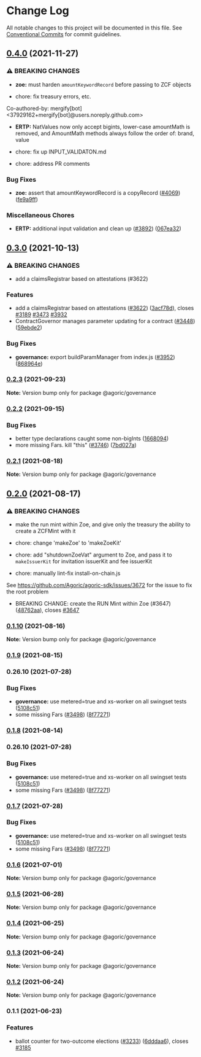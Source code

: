 # Change Log

All notable changes to this project will be documented in this file.
See [Conventional Commits](https://conventionalcommits.org) for commit guidelines.

## [0.4.0](https://github.com/Agoric/agoric-sdk/compare/@agoric/governance@0.3.0...@agoric/governance@0.4.0) (2021-11-27)


### ⚠ BREAKING CHANGES

* **zoe:** must harden `amountKeywordRecord` before passing to ZCF objects

* chore: fix treasury errors, etc.

Co-authored-by: mergify[bot] <37929162+mergify[bot]@users.noreply.github.com>
* **ERTP:** NatValues now only accept bigints, lower-case amountMath is removed, and AmountMath methods always follow the order of: brand, value

* chore: fix up INPUT_VALIDATON.md

* chore: address PR comments

### Bug Fixes

* **zoe:** assert that amountKeywordRecord is a copyRecord ([#4069](https://github.com/Agoric/agoric-sdk/issues/4069)) ([fe9a9ff](https://github.com/Agoric/agoric-sdk/commit/fe9a9ff3de86608a0b1f8f9547059f89d45b948d))


### Miscellaneous Chores

* **ERTP:** additional input validation and clean up ([#3892](https://github.com/Agoric/agoric-sdk/issues/3892)) ([067ea32](https://github.com/Agoric/agoric-sdk/commit/067ea32b069596202d7f8e7c5e09d5ea7821f6b2))



## [0.3.0](https://github.com/Agoric/agoric-sdk/compare/@agoric/governance@0.2.3...@agoric/governance@0.3.0) (2021-10-13)


### ⚠ BREAKING CHANGES

* add a claimsRegistrar based on attestations (#3622)

### Features

* add a claimsRegistrar based on attestations ([#3622](https://github.com/Agoric/agoric-sdk/issues/3622)) ([3acf78d](https://github.com/Agoric/agoric-sdk/commit/3acf78d786fedbc2fe02792383ebcc2cadaa8db2)), closes [#3189](https://github.com/Agoric/agoric-sdk/issues/3189) [#3473](https://github.com/Agoric/agoric-sdk/issues/3473) [#3932](https://github.com/Agoric/agoric-sdk/issues/3932)
* ContractGovernor manages parameter updating for a contract ([#3448](https://github.com/Agoric/agoric-sdk/issues/3448)) ([59ebde2](https://github.com/Agoric/agoric-sdk/commit/59ebde27708c0b3988f62a3626f9b092e148671f))


### Bug Fixes

* **governance:** export buildParamManager from index.js ([#3952](https://github.com/Agoric/agoric-sdk/issues/3952)) ([868964e](https://github.com/Agoric/agoric-sdk/commit/868964e09cac570cceda4617fd0723a0a64d1841))



### [0.2.3](https://github.com/Agoric/agoric-sdk/compare/@agoric/governance@0.2.2...@agoric/governance@0.2.3) (2021-09-23)

**Note:** Version bump only for package @agoric/governance





### [0.2.2](https://github.com/Agoric/agoric-sdk/compare/@agoric/governance@0.2.1...@agoric/governance@0.2.2) (2021-09-15)


### Bug Fixes

* better type declarations caught some non-bigInts ([1668094](https://github.com/Agoric/agoric-sdk/commit/1668094138e0819c56f578d544ba0a24b1c82443))
* more missing Fars. kill "this" ([#3746](https://github.com/Agoric/agoric-sdk/issues/3746)) ([7bd027a](https://github.com/Agoric/agoric-sdk/commit/7bd027a879f98a9a3f30429ee1b54e6057efec42))



### [0.2.1](https://github.com/Agoric/agoric-sdk/compare/@agoric/governance@0.2.0...@agoric/governance@0.2.1) (2021-08-18)

**Note:** Version bump only for package @agoric/governance





## [0.2.0](https://github.com/Agoric/agoric-sdk/compare/@agoric/governance@0.1.10...@agoric/governance@0.2.0) (2021-08-17)


### ⚠ BREAKING CHANGES

* make the run mint within Zoe, and give only the treasury the ability to create a ZCFMint with it

* chore: change 'makeZoe' to 'makeZoeKit'

* chore: add "shutdownZoeVat" argument to Zoe, and pass it to `makeIssuerKit` for invitation issuerKit and fee issuerKit

* chore: manually lint-fix install-on-chain.js

See https://github.com/Agoric/agoric-sdk/issues/3672 for the issue to fix the root problem

* BREAKING CHANGE: create the RUN Mint within Zoe (#3647) ([48762aa](https://github.com/Agoric/agoric-sdk/commit/48762aa83a30eaa0a14b2fd87777456758594262)), closes [#3647](https://github.com/Agoric/agoric-sdk/issues/3647)



### [0.1.10](https://github.com/Agoric/agoric-sdk/compare/@agoric/governance@0.1.9...@agoric/governance@0.1.10) (2021-08-16)

**Note:** Version bump only for package @agoric/governance





### [0.1.9](https://github.com/Agoric/agoric-sdk/compare/@agoric/governance@0.1.6...@agoric/governance@0.1.9) (2021-08-15)

### 0.26.10 (2021-07-28)


### Bug Fixes

* **governance:** use metered=true and xs-worker on all swingset tests ([5108c51](https://github.com/Agoric/agoric-sdk/commit/5108c51b73f28c86f06c90640c3f90265435b14a))
* some missing Fars ([#3498](https://github.com/Agoric/agoric-sdk/issues/3498)) ([8f77271](https://github.com/Agoric/agoric-sdk/commit/8f77271b41a4589679ad95ff907126778466aba8))



### [0.1.8](https://github.com/Agoric/agoric-sdk/compare/@agoric/governance@0.1.6...@agoric/governance@0.1.8) (2021-08-14)

### 0.26.10 (2021-07-28)


### Bug Fixes

* **governance:** use metered=true and xs-worker on all swingset tests ([5108c51](https://github.com/Agoric/agoric-sdk/commit/5108c51b73f28c86f06c90640c3f90265435b14a))
* some missing Fars ([#3498](https://github.com/Agoric/agoric-sdk/issues/3498)) ([8f77271](https://github.com/Agoric/agoric-sdk/commit/8f77271b41a4589679ad95ff907126778466aba8))



### [0.1.7](https://github.com/Agoric/agoric-sdk/compare/@agoric/governance@0.1.6...@agoric/governance@0.1.7) (2021-07-28)


### Bug Fixes

* **governance:** use metered=true and xs-worker on all swingset tests ([5108c51](https://github.com/Agoric/agoric-sdk/commit/5108c51b73f28c86f06c90640c3f90265435b14a))
* some missing Fars ([#3498](https://github.com/Agoric/agoric-sdk/issues/3498)) ([8f77271](https://github.com/Agoric/agoric-sdk/commit/8f77271b41a4589679ad95ff907126778466aba8))



### [0.1.6](https://github.com/Agoric/agoric-sdk/compare/@agoric/governance@0.1.5...@agoric/governance@0.1.6) (2021-07-01)

**Note:** Version bump only for package @agoric/governance





### [0.1.5](https://github.com/Agoric/agoric-sdk/compare/@agoric/governance@0.1.4...@agoric/governance@0.1.5) (2021-06-28)

**Note:** Version bump only for package @agoric/governance





### [0.1.4](https://github.com/Agoric/agoric-sdk/compare/@agoric/governance@0.1.3...@agoric/governance@0.1.4) (2021-06-25)

**Note:** Version bump only for package @agoric/governance





### [0.1.3](https://github.com/Agoric/agoric-sdk/compare/@agoric/governance@0.1.2...@agoric/governance@0.1.3) (2021-06-24)

**Note:** Version bump only for package @agoric/governance





### [0.1.2](https://github.com/Agoric/agoric-sdk/compare/@agoric/governance@0.1.1...@agoric/governance@0.1.2) (2021-06-24)

**Note:** Version bump only for package @agoric/governance





### 0.1.1 (2021-06-23)


### Features

* ballot counter for two-outcome elections ([#3233](https://github.com/Agoric/agoric-sdk/issues/3233)) ([6dddaa6](https://github.com/Agoric/agoric-sdk/commit/6dddaa617f1e0188e8f6f0f4660ddc7f746f60c9)), closes [#3185](https://github.com/Agoric/agoric-sdk/issues/3185)
